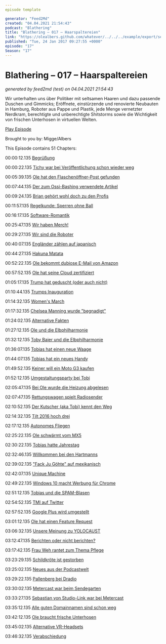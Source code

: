 ```yaml
---
episode template

generator: "Feed2Md"
created: "04.04.2021 21:54:43"
podcast: "Blathering"
title: "Blathering – 017 – Haarspaltereien"
link: "https://olealbers.github.com/whatever/../../../example/export/seasons/2/2017/1/Blathering – 017 – Haarspaltereien.md"
published: "Tue, 24 Jan 2017 09:27:55 +0000"
episode: "17"
Season: "17"
---
```


# Blathering – 017 – Haarspaltereien
_generated by feed2md (test) on 04.04.2021 21:54:43_

Wir unterhalten uns über Politiker mit seltsamen Haaren und dazu passende Duschen und Gimmicks; Eröffnete, einstürzende und renovierte Neubauten in Hamburg, Roboter aus Pappe und Plastik, jede Menge vernetzter Nerdkram, berechtigte und unberechtigte Shitstorms sowie die Wichtigkeit von frischen Unterhosen in virtuellen Welten.

[Play Episode](https://www.blathering.de/podlove/file/161/s/feed/c/mp3/blathering_017.mp3)

Brought to you by: Migge/Albers

This Episode contains 51 Chapters:


00:00:12.135 [Begrüßung]()

00:00:22.135 [Tichy war bei Veröffentlichung schon wieder weg](http://meedia.de/2017/01/10/die-faelle-tichy-hensel-lauer-die-unheimliche-macht-der-asozialen-social-media-mobs/)

00:05:39.135 [Ole hat den Flaschenöffner-Post gefunden]()

00:07:44.135 [Der zum Ossi-Bashing verwendete Artikel](http://www.spiegel.de/spiegel/print/d-13497163.html)

00:09:24.135 [Brian gehört wohl doch zu den Profis](https://www.fcstpauli.com/news/brian-koglin-will-sich-fuer-weitere-einsaetze-empfehlen/)

00:11:57.135 [Regelkunde: Sperren ohne Ball](http://www.spiegel.de/sport/fussball/regelaenderungen-im-fussball-schluss-mit-dem-ententanz-a-619932.html)

00:16:17.135 [Software-Romantik](https://www.youtube.com/watch?v=WOPObKRqVF0)

00:25:47.135 [Wir haben Merch!](http://shop.spreadshirt.de/2READ/)

00:29:27.135 [Wir sind die Roboter](https://www.instagram.com/p/BPMYRctAgLW/)

00:40:07.135 [Engländer zählen auf japanisch](http://www.barthe.net/japan/zahlen.htm)

00:44:27.135 [Hakuna Matata](https://www.pcrisk.com/removal-guides/10846-hakunamatata-ransomware)

00:52:22.135 [Ole bekommt dubiose E-Mail von Amazon](https://www.createspace.com/diy-de?ref=1681523)

00:57:52.135 [Ole hat seine Cloud zertifiziert](https://letsencrypt.org/)

01:05:17.135 [Trump hat geduscht (oder auch nicht)](http://www.mirror.co.uk/news/world-news/donald-trump-denies-paid-prostitutes-9604659)

01:10:44.135 [Trumps Inauguration](https://de.wikipedia.org/wiki/Amtseinf%C3%BChrung_des_Pr%C3%A4sidenten_der_Vereinigten_Staaten)

01:14:32.135 [Women's March](https://de.wikipedia.org/wiki/Women%E2%80%99s_March_on_Washington)

01:17:32.135 [Chelsea Manning wurde "begnadigt"](https://de.wikipedia.org/wiki/Chelsea_Manning)

01:24:02.135 [Alternative Fakten](https://de.wikipedia.org/wiki/Alternative_Fakten)

01:27:12.135 [Ole und die Elbphilharmonie](https://www.elbphilharmonie.de/de/)

01:32:12.135 [Toby Baier und die Elbphilharmonie](http://einschlafen-podcast.de/podcast/ep-385-kroketten-elphilharmonie-und-kant/)

01:36:07.135 [Tobias hat einen neue Waage](http://www.withings.com/de/de/)

01:44:07.135 [Tobias hat ein neues Handy](https://www.heise.de/newsticker/meldung/Honor-6X-Smartphone-mit-Dual-Kamera-kommt-nach-Deutschland-3587291.html)

01:49:52.135 [Keiner will ein Moto G3 kaufen](https://www.flip4new.de/p/42473-motorola-moto-g-3-generation-16-gb-verkaufen)

01:52:12.135 [Umgestaltungsparty bei Tobi](https://www.instagram.com/p/BPUP2dugs8L/)

02:05:47.135 [Bei Ole wurde die Heizung abgelesen]()

02:07:47.135 [Rettungswagen spielt Radiosender](https://www.mobilegeeks.de/news/test-in-schweden-rettungswagen-schalten-autoradios-stumm/)

02:10:52.135 [Der Kutscher (aka Tobi) kennt den Weg]()

02:14:32.135 [Tilt 2016 hoch drei](https://www.youtube.com/watch?v=rBeF6n2rOYk)

02:17:12.135 [Autonomes Fliegen](https://media.ccc.de/v/33c3-8033-what_s_it_doing_now)

02:25:22.135 [Ole schwärmt vom MX5](http://www.mazda.de/modelle/mazda-mx-5/)

02:30:22.135 [Tobias hatte Jahrestag](https://www.geni.com/home)

02:32:46.135 [Willkommen bei den Hartmanns](https://de.wikipedia.org/wiki/Willkommen_bei_den_Hartmanns)

02:39:02.135 ["Fack Ju Göhte" auf mexikanisch](http://www.spiegel.de/kultur/kino/fack-ju-goethe-remake-an-der-spitze-der-mexikanischen-charts-a-1113342.html)

02:42:07.135 [Unique Machine](https://amiunique.org/)

02:49:22.135 [Windows 10 macht Werbung für Chrome](https://www.deskmodder.de/blog/2017/01/18/microsoft-macht-nun-werbung-fuer-seine-google-erweiterungen/)

02:51:12.135 [Tobias und die SPAM-Blasen]()

02:54:52.135 [TMI auf Twitter]()

02:57:52.135 [Google Plus wird umgestellt](https://chrome.google.com/webstore/detail/google%20-optimizer/edknapjhmlocokbpbihilmjmfmmddhop?hl=de)

03:01:12.135 [Ole hat einen Feature Request](https://chrome.google.com/webstore/detail/schnapperama-amazon-eu/ldaljohbohjendogbdbagokbhbncaafa?hl=de)

03:06:32.135 [Unsere Meinung zu YOLOCAUST](https://yolocaust.de/)

03:12:47.135 [Berichten oder nicht berichten?](http://www.tagesschau.de/inland/hoecke-rede-109.html)

03:17:42.135 [Frau Weh rantet zum Thema Pflege](http://frauweh.de/uwx-001-hygienefachkraefte-my-ass/)

03:23:29.135 [Schildkröte ist gestorben](https://de.wikipedia.org/wiki/Franz_Jarnach)

03:25:02.135 [Neues aus der Podcastwelt](http://dradiowissen.de/beitrag/meta-podcaster-christian-bednarek-am-sonntagmorgen-ist-ein-geschichts-podcast-der-richtige)

03:29:22.135 [Pallenberg bei Dradio](http://dradiowissen.de/beitrag/sascha-pallenberg-ein-blogger-tritt-ab)

03:30:02.135 [Metercast war beim Sendegarten](http://sendegarten.de/2017/01/07/seg014-schafskraut/)

03:33:27.135 [Sebastian von Studio-Link war bei Metercast](https://www.metercast.de/met083-aoip-studio-link/)

03:35:12.135 [Alle guten Domainnamen sind schon weg](https://de.wikipedia.org/wiki/Top-Level-Domain)

03:42:12.135 [Ole braucht frische Unterhosen](https://www.penny-arcade.com/comic/2016/12/07)

03:45:02.135 [Alternative VR-Headsets](https://www.youtube.com/watch?v=LiVM6JqJiaA)

03:46:32.135 [Verabschiedung]()


